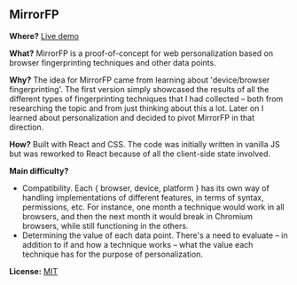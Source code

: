 
## MirrorFP

**Where?** [Live demo](https://dd-mirrorfp.netlify.app/)

**What?** MirrorFP is a proof-of-concept for web personalization based on browser fingerprinting techniques and other data points.

**Why?** The idea for MirrorFP came from learning about 'device/browser fingerprinting'. The first version simply showcased the results of all the different types of fingerprinting techniques that I had collected – both from researching the topic and from just thinking about this a lot. Later on I learned about personalization and decided to pivot MirrorFP in that direction.

**How?** Built with React and CSS. The code was initially written in vanilla JS but was reworked to React because of all the client-side state involved.

**Main difficulty?** 
+ Compatibility. Each { browser, device, platform } has its own way of handling implementations of different features, in terms of syntax, permissions, etc. For instance, one month a technique would work in all browsers, and then the next month it would break in Chromium browsers, while still functioning in the others.
+ Determining the value of each data point. There's a need to evaluate – in addition to if and how a technique works – what the value each technique has for the purpose of personalization.

**License:** [MIT](https://choosealicense.com/licenses/mit/)
